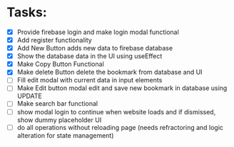 # Tasks:
- [x] Provide firebase login and make login modal functional
- [x] Add register functionality
- [x] Add New Button adds new data to firebase database
- [x] Show the database data in the UI using useEffect
- [x] Make Copy Button Functional
- [x] Make delete Button delete the bookmark from database and UI
- [ ] Fill edit modal with current data in input elements
- [ ] Make Edit button modal edit and save new bookmark in database using UPDATE
- [ ] Make search bar functional
- [ ] show modal login to continue when website loads and if dismissed, show dummy placeholder UI
- [ ] do all operations without reloading page (needs refractoring and logic alteration for state management)